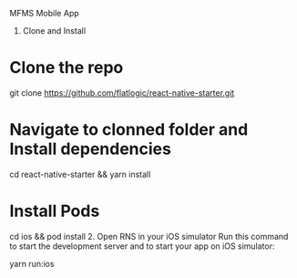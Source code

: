 MFMS Mobile App

1. Clone and Install
# Clone the repo
git clone https://github.com/flatlogic/react-native-starter.git

# Navigate to clonned folder and Install dependencies
cd react-native-starter && yarn install

# Install Pods
cd ios && pod install
2. Open RNS in your iOS simulator
Run this command to start the development server and to start your app on iOS simulator:

yarn run:ios
